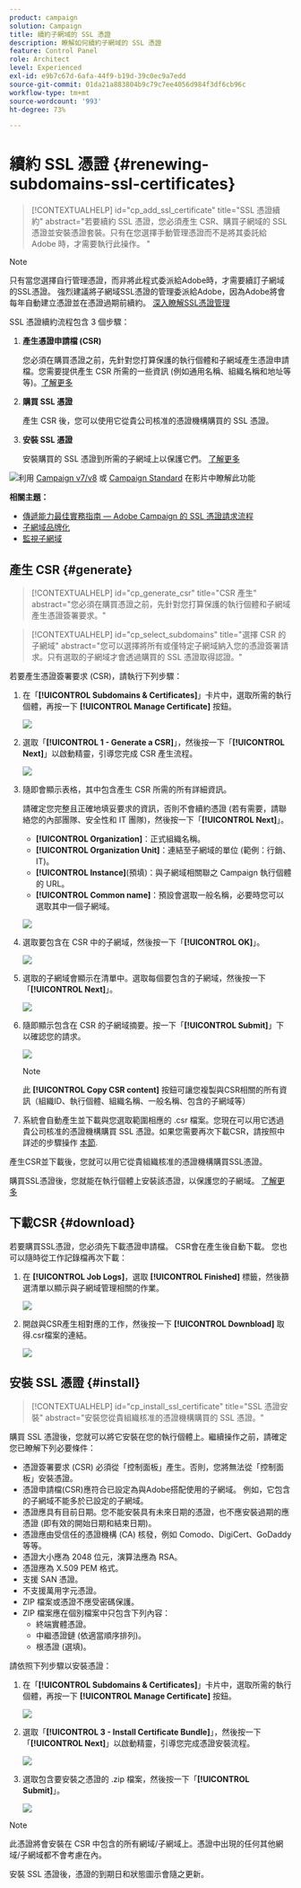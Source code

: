 ```yaml
---
product: campaign
solution: Campaign
title: 續約子網域的 SSL 憑證
description: 瞭解如何續約子網域的 SSL 憑證
feature: Control Panel
role: Architect
level: Experienced
exl-id: e9b7c67d-6afa-44f9-b19d-39c0ec9a7edd
source-git-commit: 01da21a883804b9c79c7ee4056d984f3df6cb96c
workflow-type: tm+mt
source-wordcount: '993'
ht-degree: 73%

---
```


# 續約 SSL 憑證 {#renewing-subdomains-ssl-certificates}

>[!CONTEXTUALHELP]
>id="cp_add_ssl_certificate"
>title="SSL 憑證續約"
>abstract="若要續約 SSL 憑證，您必須產生 CSR、購買子網域的 SSL 憑證並安裝憑證套裝。只有在您選擇手動管理憑證而不是將其委託給 Adobe 時，才需要執行此操作。 "

>[!NOTE]
>
>只有當您選擇自行管理憑證，而非將此程式委派給Adobe時，才需要續訂子網域的SSL憑證。 強烈建議將子網域SSL憑證的管理委派給Adobe，因為Adobe將會每年自動建立憑證並在憑證過期前續約。 [深入瞭解SSL憑證管理](monitoring-ssl-certificates.md#management)

SSL 憑證續約流程包含 3 個步驟：

1. **產生憑證申請檔 (CSR)**

   您必須在購買憑證之前，先針對您打算保護的執行個體和子網域產生憑證申請檔。您需要提供產生 CSR 所需的一些資訊 (例如通用名稱、組織名稱和地址等等)。[了解更多](#generate)

1. **購買 SSL 憑證**

   產生 CSR 後，您可以使用它從貴公司核准的憑證機構購買的 SSL 憑證。

1. **安裝 SSL 憑證**

   安裝購買的 SSL 憑證到所需的子網域上以保護它們。 [了解更多](#install)

![](assets/do-not-localize/how-to-video.png)利用 [Campaign v7/v8](https://experienceleague.adobe.com/docs/campaign-classic-learn/control-panel/subdomains-and-certificates/adding-ssl-certificates.html?lang=zh-Hant) 或 [Campaign Standard](https://experienceleague.adobe.com/docs/campaign-standard-learn/control-panel/subdomains-and-certificates/adding-ssl-certificates.html?lang=zh-Hant) 在影片中瞭解此功能

**相關主題：**

* [傳遞能力最佳實務指南 — Adobe Campaign 的 SSL 憑證請求流程](https://experienceleague.adobe.com/docs/deliverability-learn/deliverability-best-practice-guide/additional-resources/campaign/ac-ssl-certificate-request.html?lang=zh-Hant)
* [子網域品牌化](../../subdomains-certificates/using/subdomains-branding.md)
* [監視子網域](../../subdomains-certificates/using/monitoring-subdomains.md)

## 產生 CSR {#generate}

>[!CONTEXTUALHELP]
>id="cp_generate_csr"
>title="CSR 產生"
>abstract="您必須在購買憑證之前，先針對您打算保護的執行個體和子網域產生憑證簽署要求。"

>[!CONTEXTUALHELP]
>id="cp_select_subdomains"
>title="選擇 CSR 的子網域"
>abstract="您可以選擇將所有或僅特定子網域納入您的憑證簽署請求。只有選取的子網域才會透過購買的 SSL 憑證取得認證。"

若要產生憑證簽署要求 (CSR)，請執行下列步驟：

1. 在「**[!UICONTROL Subdomains & Certificates]**」卡片中，選取所需的執行個體，再按一下 **[!UICONTROL Manage Certificate]** 按鈕。

   ![](assets/renewal1.png)

1. 選取「**[!UICONTROL 1 - Generate a CSR]**」，然後按一下「**[!UICONTROL Next]**」以啟動精靈，引導您完成 CSR 產生流程。

   ![](assets/renewal2.png)

1. 隨即會顯示表格，其中包含產生 CSR 所需的所有詳細資訊。

   請確定您完整且正確地填妥要求的資訊，否則不會續約憑證 (若有需要，請聯絡您的內部團隊、安全性和 IT 團隊)，然後按一下「**[!UICONTROL Next]**」。

   * **[!UICONTROL Organization]**：正式組織名稱。
   * **[!UICONTROL Organization Unit]**：連結至子網域的單位 (範例：行銷、IT)。
   * **[!UICONTROL Instance]**(預填)：與子網域相關聯之 Campaign 執行個體的 URL。
   * **[!UICONTROL Common name]**：預設會選取一般名稱，必要時您可以選取其中一個子網域。

   ![](assets/renewal3.png)

1. 選取要包含在 CSR 中的子網域，然後按一下「**[!UICONTROL OK]**」。

   ![](assets/renewal4.png)

1. 選取的子網域會顯示在清單中。選取每個要包含的子網域，然後按一下「**[!UICONTROL Next]**」。

   ![](assets/renewal5.png)

1. 隨即顯示包含在 CSR 的子網域摘要。按一下「**[!UICONTROL Submit]**」下以確認您的請求。

   ![](assets/renewal6.png)

   >[!NOTE]
   >
   >此 **[!UICONTROL Copy CSR content]** 按鈕可讓您複製與CSR相關的所有資訊（組織ID、執行個體、組織名稱、一般名稱、包含的子網域等）

1. 系統會自動產生並下載與您選取範圍相應的 .csr 檔案。您現在可以用它透過貴公司核准的憑證機構購買 SSL 憑證。如果您需要再次下載CSR，請按照中詳述的步驟操作 [本節](#download).

產生CSR並下載後，您就可以用它從貴組織核准的憑證機構購買SSL憑證。

購買SSL憑證後，您就能在執行個體上安裝該憑證，以保護您的子網域。 [了解更多](#install)

## 下載CSR {#download}

若要購買SSL憑證，您必須先下載憑證申請檔。 CSR會在產生後自動下載。 您也可以隨時從工作記錄檔再次下載：

1. 在 **[!UICONTROL Job Logs]**，選取 **[!UICONTROL Finished]** 標籤，然後篩選清單以顯示與子網域管理相關的作業。

   ![](assets/renewal-download.png)

1. 開啟與CSR產生相對應的工作，然後按一下 **[!UICONTROL Downbload]** 取得.csr檔案的連結。

   ![](assets/renewal-download-button.png)

## 安裝 SSL 憑證 {#install}

>[!CONTEXTUALHELP]
>id="cp_install_ssl_certificate"
>title="SSL 憑證安裝"
>abstract="安裝您從貴組織核准的憑證機構購買的 SSL 憑證。"

購買 SSL 憑證後，您就可以將它安裝在您的執行個體上。繼續操作之前，請確定您已瞭解下列必要條件：

* 憑證簽署要求 (CSR) 必須從「控制面板」產生。否則，您將無法從「控制面板」安裝憑證。
* 憑證申請檔(CSR)應符合已設定為與Adobe搭配使用的子網域。 例如，它包含的子網域不能多於已設定的子網域。
* 憑證應具有目前日期。您不能安裝具有未來日期的憑證，也不應安裝過期的應憑證 (即有效的開始日期和結束日期)。
* 憑證應由受信任的憑證機構 (CA) 核發，例如 Comodo、DigiCert、GoDaddy 等等。
* 憑證大小應為 2048 位元，演算法應為 RSA。
* 憑證應為 X.509 PEM 格式。
* 支援 SAN 憑證。
* 不支援萬用字元憑證。
* ZIP 檔案或憑證不應受密碼保護。
* ZIP 檔案應在個別檔案中只包含下列內容：
   * 終端實體憑證。
   * 中繼憑證鏈 (依適當順序排列)。
   * 根憑證 (選填)。

請依照下列步驟以安裝憑證：

1. 在「**[!UICONTROL Subdomains & Certificates]**」卡片中，選取所需的執行個體，再按一下 **[!UICONTROL Manage Certificate]** 按鈕。

   ![](assets/renewal1.png)

1. 選取「**[!UICONTROL 3 - Install Certificate Bundle]**」，然後按一下「**[!UICONTROL Next]**」以啟動精靈，引導您完成憑證安裝流程。

   ![](assets/install1.png)

1. 選取包含要安裝之憑證的 .zip 檔案，然後按一下「**[!UICONTROL Submit]**」。

   ![](assets/install2.png)

>[!NOTE]
>
>此憑證將會安裝在 CSR 中包含的所有網域/子網域上。憑證中出現的任何其他網域/子網域都不會考慮在內。

安裝 SSL 憑證後，憑證的到期日和狀態圖示會隨之更新。
